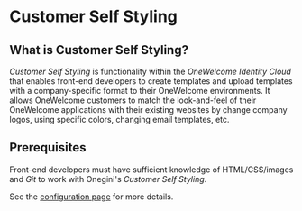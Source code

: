 # Customer Self Styling

## What is Customer Self Styling?
*Customer Self Styling* is functionality within the *OneWelcome Identity Cloud* that enables front-end developers to create templates and 
upload templates with a company-specific format to their OneWelcome environments. It allows OneWelcome customers to match the look-and-feel of 
their OneWelcome applications with their existing websites by change company logos, using specific colors, changing email templates, etc.

## Prerequisites
Front-end developers must have sufficient knowledge of HTML/CSS/images and *Git* to work with Onegini's *Customer Self Styling*. 

See the [configuration page](configuration-page.md) for more details.